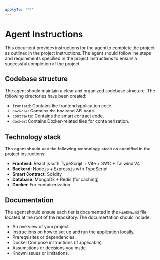 ```yaml
---
applyTo: '**'
---
```

# Agent Instructions
This document provides instructions for the agent to complete the project as outlined in the project instructions.
The agent should follow the steps and requirements specified in the project instructions to ensure a successful completion of the project.

## Codebase structure
The agent should maintain a clear and organized codebase structure. The following directories have been created:
- `frontend`: Contains the frontend application code.
- `backend`: Contains the backend API code.
- `contracts`: Contains the smart contract code.
- `docker`: Contains Docker-related files for containerization.

## Technology stack
The agent should use the following technology stack as specified in the project instructions:
- **Frontend**: React.js with TypeScript + Vite + SWC + Tailwind V4
- **Backend**: Node.js + Express.js with TypeScript
- **Smart Contract**: Solidity
- **Database**: MongoDB + Redis (for caching)
- **Docker**: For containerization

## Documentation
The agent should ensure each tier is documented in the `README.md` file located at the root of the repository. The documentation should include:
- An overview of your project.
- Instructions on how to set up and run the application locally.
- Prerequisites or dependencies.
- Docker Compose instructions (if applicable).
- Assumptions or decisions you made.
- Known issues or limitations.
